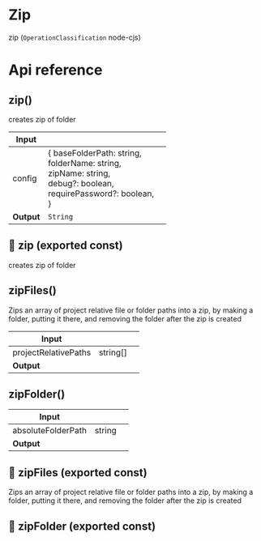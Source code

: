 # Zip

zip (`OperationClassification` node-cjs)



# Api reference

## zip()

creates zip of folder


| Input      |    |    |
| ---------- | -- | -- |
| config | { baseFolderPath: string, <br />folderName: string, <br />zipName: string, <br />debug?: boolean, <br />requirePassword?: boolean, <br /> } |  |
| **Output** | `String`   |    |



## 📄 zip (exported const)

creates zip of folder


## zipFiles()

Zips an array of project relative file or folder paths into a zip, by making a folder, putting it there, and removing the folder after the zip is created


| Input      |    |    |
| ---------- | -- | -- |
| projectRelativePaths | string[] |  |
| **Output** |    |    |



## zipFolder()

| Input      |    |    |
| ---------- | -- | -- |
| absoluteFolderPath | string |  |
| **Output** |    |    |



## 📄 zipFiles (exported const)

Zips an array of project relative file or folder paths into a zip, by making a folder, putting it there, and removing the folder after the zip is created


## 📄 zipFolder (exported const)

